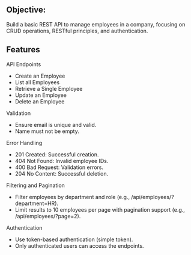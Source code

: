 ## Objective: 
Build a basic REST API to manage employees in a company, focusing on CRUD operations, RESTful principles, and authentication.

## Features

API Endpoints
- Create an Employee
- List all Employees
- Retrieve a Single Employee
- Update an Employee
- Delete an Employee

Validation
- Ensure email is unique and valid.
- Name must not be empty.

Error Handling
- 201 Created: Successful creation.
- 404 Not Found: Invalid employee IDs.
- 400 Bad Request: Validation errors.
- 204 No Content: Successful deletion.
  
Filtering and Pagination
- Filter employees by department and role (e.g., /api/employees/?department=HR).
- Limit results to 10 employees per page with pagination support (e.g., /api/employees/?page=2).

Authentication
- Use token-based authentication (simple token).
- Only authenticated users can access the endpoints.
